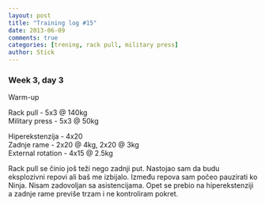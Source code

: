```yaml
---
layout: post
title: "Training log #15"
date: 2013-06-09
comments: true
categories: [trening, rack pull, military press]
author: Stick
---
```


### Week 3, day 3  

Warm-up

Rack pull - 5x3 @ 140kg  
Military press - 5x3 @ 50kg  

Hiperekstenzija - 4x20  
Zadnje rame - 2x20 @ 4kg, 2x20 @ 3kg  
External rotation - 4x15 @ 2.5kg   

Rack pull se činio još teži nego zadnji put. Nastojao sam da budu eksplozivni repovi ali baš me izbijalo. Između repova sam počeo pauzirati ko Ninja. Nisam zadovoljan sa asistencijama. Opet se prebio na hiperekstenziji a zadnje rame previše trzam i ne kontroliram pokret. 



